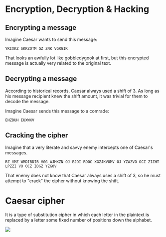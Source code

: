 # Encryption, Decryption & Hacking

## Encrypting a message 

Imagine Caesar wants to send this message:

`YKIXKZ SKKZOTM GZ ZNK VGRGIK`

That looks an awfully lot like gobbledygook at first, but this encrypted message is actually very related to the original text.

## Decrypting a message
 
According to historical records, Caesar always used a shift of 3. As long as his message recipient knew the shift amount, it was trivial for them to decode the message.

Imagine Caesar sends this message to a comrade:

`EHZDUH EUXWXV`

## Cracking the cipher

Imagine that a very literate and savvy enemy intercepts one of Caesar's messages.

```
RZ VMZ WMDIBDIB VGG AJMXZN OJ EJDI RDOC XGZJKVOMV OJ YZAZVO OCZ ZIZHT LPZZI VO OCZ IDGZ YZGOV
```

That enemy does not know that Caesar always uses a shift of 3, so he must attempt to "crack" the cipher without knowing the shift.

# Caesar cipher

It is a type of substitution cipher in which each letter in the plaintext is replaced by a letter some fixed number of positions down the alphabet.

![](https://encrypted-tbn0.gstatic.com/images?q=tbn:ANd9GcR7ZXSqw8psy09CNqLOL73iEV2FukhTHQLR8w&usqp=CAU)